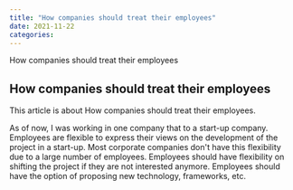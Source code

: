 ```yaml
---
title: "How companies should treat their employees"
date: 2021-11-22
categories:
---
```


How companies should treat their employees

## How companies should treat their employees

This article is about How companies should treat their employees.

As of now, I was working in one company that to a start-up company. Employees are flexible to express their views on the development of the project in a start-up. Most corporate companies don't have this flexibility due to a large number of employees. Employees should have flexibility on shifting the project if they are not interested anymore. Employees should have the option of proposing new technology, frameworks, etc.

